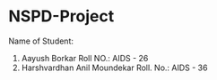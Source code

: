 # NSPD-Project
Name of Student:
1. Aayush Borkar Roll NO.: AIDS - 26
2. Harshvardhan Anil Moundekar Roll. No.: AIDS - 36
   
